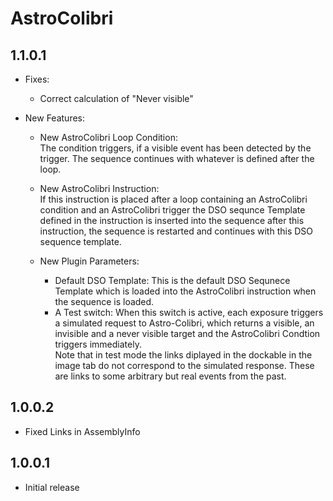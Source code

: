 ﻿# AstroColibri

## 1.1.0.1
- Fixes:
	- Correct calculation of "Never visible"

- New Features:
	- New AstroColibri Loop Condition:  
	  The condition triggers, if a visible event has been detected by the trigger. 
	  The sequence continues with whatever is defined after the loop.

	- New AstroColibri Instruction:  
	  If this instruction is placed after a loop containing an AstroColibri condition and an AstroColibri trigger the DSO sequnce Template defined in the instruction is inserted into the sequence after this instruction, the sequence is restarted and continues with this DSO sequence template.

	- New Plugin Parameters:  
		- Default DSO Template: This is the default DSO Sequnece Template which is loaded into the AstroColibri instruction when the sequence is loaded.
		- A Test switch: When this switch is active, each exposure triggers a simulated request to Astro-Colibri, which returns a visible, an invisible and a never visible target and the AstroColibri Condtion triggers immediately.  
		  Note that in test mode the links diplayed in the dockable in the image tab do not correspond to the simulated response. These are links to some arbitrary but real events from the past.
	
		
		
## 1.0.0.2
- Fixed Links in AssemblyInfo

## 1.0.0.1
- Initial release